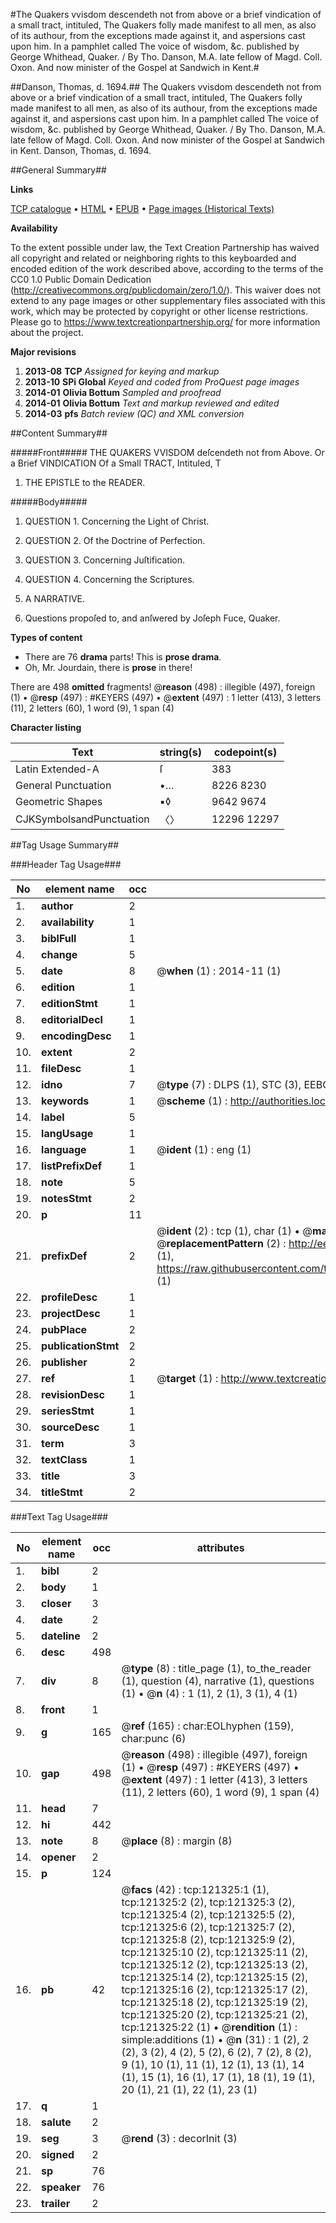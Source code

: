 #The Quakers vvisdom descendeth not from above or a brief vindication of a small tract, intituled, The Quakers folly made manifest to all men, as also of its authour, from the exceptions made against it, and aspersions cast upon him. In a pamphlet called The voice of wisdom, &c. published by George Whithead, Quaker. / By Tho. Danson, M.A. late fellow of Magd. Coll. Oxon. And now minister of the Gospel at Sandwich in Kent.#

##Danson, Thomas, d. 1694.##
The Quakers vvisdom descendeth not from above or a brief vindication of a small tract, intituled, The Quakers folly made manifest to all men, as also of its authour, from the exceptions made against it, and aspersions cast upon him. In a pamphlet called The voice of wisdom, &c. published by George Whithead, Quaker. / By Tho. Danson, M.A. late fellow of Magd. Coll. Oxon. And now minister of the Gospel at Sandwich in Kent.
Danson, Thomas, d. 1694.

##General Summary##

**Links**

[TCP catalogue](http://www.ota.ox.ac.uk/tcp/)  • 
[HTML](http://tei.it.ox.ac.uk/tcp/Texts-HTML/free/A81/A81745.html)  • 
[EPUB](http://tei.it.ox.ac.uk/tcp/Texts-EPUB/free/A81/A81745.epub) • 
[Page images (Historical Texts)](https://historicaltexts.jisc.ac.uk/eebo-99868968e)

**Availability**

To the extent possible under law, the Text Creation Partnership has waived all copyright and related or neighboring rights to this keyboarded and encoded edition of the work described above, according to the terms of the CC0 1.0 Public Domain Dedication (http://creativecommons.org/publicdomain/zero/1.0/). This waiver does not extend to any page images or other supplementary files associated with this work, which may be protected by copyright or other license restrictions. Please go to https://www.textcreationpartnership.org/ for more information about the project.

**Major revisions**

1. __2013-08__ __TCP__ *Assigned for keying and markup*
1. __2013-10__ __SPi Global__ *Keyed and coded from ProQuest page images*
1. __2014-01__ __Olivia Bottum__ *Sampled and proofread*
1. __2014-01__ __Olivia Bottum__ *Text and markup reviewed and edited*
1. __2014-03__ __pfs__ *Batch review (QC) and XML conversion*

##Content Summary##

#####Front#####
THE QUAKERS VVISDOM deſcendeth not from Above. Or a Brief VINDICATION Of a Small TRACT, Intituled, T
1. THE EPISTLE to the READER.

#####Body#####

1. QUESTION 1. Concerning the Light of Christ.

1. QUESTION 2. Of the Doctrine of Perfection.

1. QUESTION 3. Concerning Juſtification.

1. QUESTION 4. Concerning the Scriptures.

1. A NARRATIVE.

1. Questions propoſed to, and anſwered by Joſeph Fuce, Quaker.

**Types of content**

  * There are 76 **drama** parts! This is **prose drama**.
  * Oh, Mr. Jourdain, there is **prose** in there!

There are 498 **omitted** fragments! 
 @__reason__ (498) : illegible (497), foreign (1)  •  @__resp__ (497) : #KEYERS (497)  •  @__extent__ (497) : 1 letter (413), 3 letters (11), 2 letters (60), 1 word (9), 1 span (4)

**Character listing**


|Text|string(s)|codepoint(s)|
|---|---|---|
|Latin Extended-A|ſ|383|
|General Punctuation|•…|8226 8230|
|Geometric Shapes|▪◊|9642 9674|
|CJKSymbolsandPunctuation|〈〉|12296 12297|

##Tag Usage Summary##

###Header Tag Usage###

|No|element name|occ|attributes|
|---|---|---|---|
|1.|__author__|2||
|2.|__availability__|1||
|3.|__biblFull__|1||
|4.|__change__|5||
|5.|__date__|8| @__when__ (1) : 2014-11 (1)|
|6.|__edition__|1||
|7.|__editionStmt__|1||
|8.|__editorialDecl__|1||
|9.|__encodingDesc__|1||
|10.|__extent__|2||
|11.|__fileDesc__|1||
|12.|__idno__|7| @__type__ (7) : DLPS (1), STC (3), EEBO-CITATION (1), PROQUEST (1), VID (1)|
|13.|__keywords__|1| @__scheme__ (1) : http://authorities.loc.gov/ (1)|
|14.|__label__|5||
|15.|__langUsage__|1||
|16.|__language__|1| @__ident__ (1) : eng (1)|
|17.|__listPrefixDef__|1||
|18.|__note__|5||
|19.|__notesStmt__|2||
|20.|__p__|11||
|21.|__prefixDef__|2| @__ident__ (2) : tcp (1), char (1)  •  @__matchPattern__ (2) : ([0-9\-]+):([0-9IVX]+) (1), (.+) (1)  •  @__replacementPattern__ (2) : http://eebo.chadwyck.com/downloadtiff?vid=$1&page=$2 (1), https://raw.githubusercontent.com/textcreationpartnership/Texts/master/tcpchars.xml#$1 (1)|
|22.|__profileDesc__|1||
|23.|__projectDesc__|1||
|24.|__pubPlace__|2||
|25.|__publicationStmt__|2||
|26.|__publisher__|2||
|27.|__ref__|1| @__target__ (1) : http://www.textcreationpartnership.org/docs/. (1)|
|28.|__revisionDesc__|1||
|29.|__seriesStmt__|1||
|30.|__sourceDesc__|1||
|31.|__term__|3||
|32.|__textClass__|1||
|33.|__title__|3||
|34.|__titleStmt__|2||


###Text Tag Usage###

|No|element name|occ|attributes|
|---|---|---|---|
|1.|__bibl__|2||
|2.|__body__|1||
|3.|__closer__|3||
|4.|__date__|2||
|5.|__dateline__|2||
|6.|__desc__|498||
|7.|__div__|8| @__type__ (8) : title_page (1), to_the_reader (1), question (4), narrative (1), questions (1)  •  @__n__ (4) : 1 (1), 2 (1), 3 (1), 4 (1)|
|8.|__front__|1||
|9.|__g__|165| @__ref__ (165) : char:EOLhyphen (159), char:punc (6)|
|10.|__gap__|498| @__reason__ (498) : illegible (497), foreign (1)  •  @__resp__ (497) : #KEYERS (497)  •  @__extent__ (497) : 1 letter (413), 3 letters (11), 2 letters (60), 1 word (9), 1 span (4)|
|11.|__head__|7||
|12.|__hi__|442||
|13.|__note__|8| @__place__ (8) : margin (8)|
|14.|__opener__|2||
|15.|__p__|124||
|16.|__pb__|42| @__facs__ (42) : tcp:121325:1 (1), tcp:121325:2 (2), tcp:121325:3 (2), tcp:121325:4 (2), tcp:121325:5 (2), tcp:121325:6 (2), tcp:121325:7 (2), tcp:121325:8 (2), tcp:121325:9 (2), tcp:121325:10 (2), tcp:121325:11 (2), tcp:121325:12 (2), tcp:121325:13 (2), tcp:121325:14 (2), tcp:121325:15 (2), tcp:121325:16 (2), tcp:121325:17 (2), tcp:121325:18 (2), tcp:121325:19 (2), tcp:121325:20 (2), tcp:121325:21 (2), tcp:121325:22 (1)  •  @__rendition__ (1) : simple:additions (1)  •  @__n__ (31) : 1 (2), 2 (2), 3 (2), 4 (2), 5 (2), 6 (2), 7 (2), 8 (2), 9 (1), 10 (1), 11 (1), 12 (1), 13 (1), 14 (1), 15 (1), 16 (1), 17 (1), 18 (1), 19 (1), 20 (1), 21 (1), 22 (1), 23 (1)|
|17.|__q__|1||
|18.|__salute__|2||
|19.|__seg__|3| @__rend__ (3) : decorInit (3)|
|20.|__signed__|2||
|21.|__sp__|76||
|22.|__speaker__|76||
|23.|__trailer__|2||
